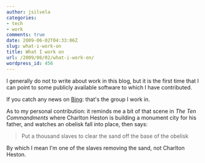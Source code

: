 ```yaml
---
author: jsilvela
categories:
- tech
- work
comments: true
date: 2009-06-02T04:33:06Z
slug: what-i-work-on
title: What I work on
url: /2009/06/02/what-i-work-on/
wordpress_id: 456
---
```


I generally do not to write about work in this blog, but it is the first time
that I can point to some publicly available software to which I have
contributed.

If you catch any news on [Bing](https://www.bing.com): that's the group I work
in.

As to my personal contribution: it reminds me a bit of that scene in
_The Ten Commandments_ where Charlton Heston is building a monument city for his
father, and watches an obelisk fall into place, then says:

> Put a thousand slaves to clear the sand off the base of the obelisk

By which I mean I'm one of the slaves removing the sand, not Charlton Heston.
